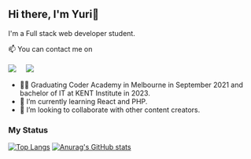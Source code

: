 ## Hi there, I'm Yuri👋

I'm a Full stack web developer student.

📫 You can contact me on<br>
<br>
 <a href="https://www.linkedin.com/in/yuri-ikawa-b78227189/"><img src="https://img.shields.io/badge/linkedin-%230077B5.svg?&style=for-the-badge&logo=linkedin&logoColor=white" /></a>&nbsp;&nbsp;&nbsp;&nbsp;
  <a href="mailto:mbcrhc@gmail.com?subject=Came%20from%20Github"><img src="https://img.shields.io/badge/gmail-%23D14836.svg?&style=for-the-badge&logo=gmail&logoColor=white" /></a>&nbsp;&nbsp;&nbsp;&nbsp;
  
- 👩‍💻 Graduating Coder Academy in Melbourne in September 2021 and bachelor of IT at KENT Institute in 2023.
- 🌱 I’m currently learning React and PHP.
- 🤔 I’m looking to collaborate with other content creators.

<!-- 👯 I’m looking to collaborate on ...
- 🔭 I’m currently working on ...
- 🤔 I’m looking for help with ...
- 💬 Ask me about ...
- 😄 Pronouns: ... 
- ⚡ Fun fact: ... -->

### My Status
[![Top Langs](https://github-readme-stats.vercel.app/api/top-langs/?username=yrikw&theme=blueberry)](https://github.com/anuraghazra/github-readme-stats)
[![Anurag's GitHub stats](https://github-readme-stats.vercel.app/api?username=yrikw&show_icons=true&theme=blueberry)](https://github.com/anuraghazra/github-readme-stats)
